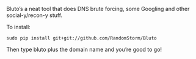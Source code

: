 Bluto’s a neat tool that does DNS brute forcing, some Googling and other social-y/recon-y stuff.
 
To install:
 
`sudo pip install git+git://github.com/RandomStorm/Bluto`
 
Then type bluto plus the domain name and you’re good to go!
